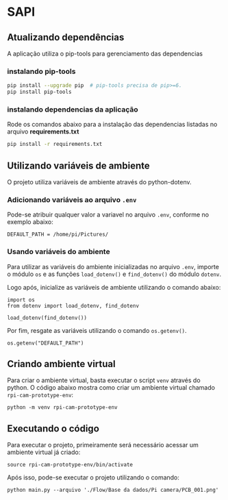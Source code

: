 # SAPI



## Atualizando dependências

A aplicação utiliza o pip-tools para gerenciamento das dependencias

### instalando pip-tools

```sh
pip install --upgrade pip  # pip-tools precisa de pip>=6.
pip install pip-tools
```

### instalando dependencias da aplicação

Rode os comandos abaixo para a instalação das dependencias listadas no arquivo **requirements.txt**

```sh
pip install -r requirements.txt
```
  
  
## Utilizando variáveis de ambiente

O projeto utiliza variáveis de ambiente através do python-dotenv.

### Adicionando variáveis ao arquivo ```.env```

Pode-se atribuir qualquer valor a variavel no arquivo ```.env```, conforme no exemplo abaixo: 

```
DEFAULT_PATH = /home/pi/Pictures/
```

### Usando variáveis do ambiente

Para utilizar as variáveis do ambiente inicializadas no arquivo ```.env```, importe o módulo ```os``` e as funções ```load_dotenv()``` e ```find_dotenv()``` do módulo ```dotenv```.  
  
Logo após, inicialize as variáveis de ambiente utilizando o comando abaixo:

```
import os
from dotenv import load_dotenv, find_dotenv
  
load_dotenv(find_dotenv())
```  
  
Por fim, resgate as variáveis utilizando o comando ```os.getenv()```.
  
```
os.getenv("DEFAULT_PATH")
```

## Criando ambiente virtual

Para criar o ambiente virtual, basta executar o script ```venv``` através do python. O código abaixo mostra como criar um ambiente virtual chamado ```rpi-cam-prototype-env```:
```
python -m venv rpi-cam-prototype-env
```

## Executando o código

Para executar o projeto, primeiramente será necessário acessar um ambiente virtual já criado:
```
source rpi-cam-prototype-env/bin/activate
```

Após isso, pode-se executar o projeto utilizando o comando:
```
python main.py --arquivo './Flow/Base da dados/Pi camera/PCB_001.png'
```